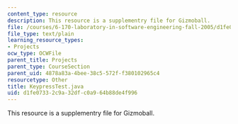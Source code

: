 ```yaml
---
content_type: resource
description: This resource is a supplementry file for Gizmoball.
file: /courses/6-170-laboratory-in-software-engineering-fall-2005/d1fe07332c9a32dfc0a964b88de4f996_KeypressTest.java
file_type: text/plain
learning_resource_types:
- Projects
ocw_type: OCWFile
parent_title: Projects
parent_type: CourseSection
parent_uid: 4878a83a-4bee-38c5-572f-f380102965c4
resourcetype: Other
title: KeypressTest.java
uid: d1fe0733-2c9a-32df-c0a9-64b88de4f996
---
```

This resource is a supplementry file for Gizmoball.

